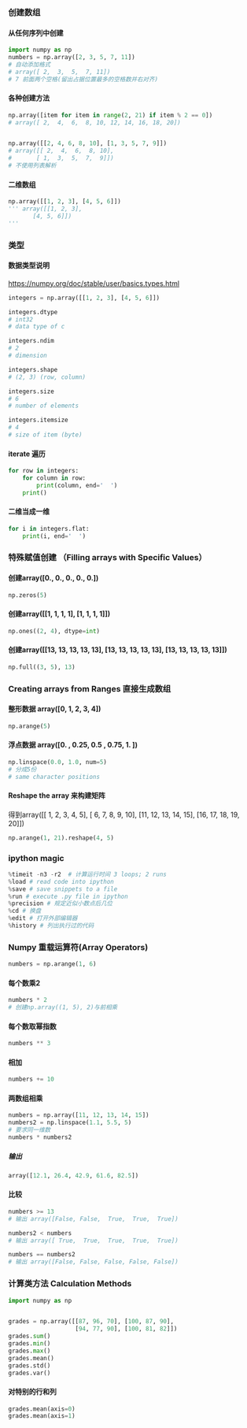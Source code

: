 ### 创建数组
#### 从任何序列中创建
```py
import numpy as np
numbers = np.array([2, 3, 5, 7, 11])
# 自动添加格式
# array([ 2,  3,  5,  7, 11])
# 7 前面两个空格(留出占据位置最多的空格数并右对齐)
```
#### 各种创建方法
```py
np.array([item for item in range(2, 21) if item % 2 == 0])
# array([ 2,  4,  6,  8, 10, 12, 14, 16, 18, 20])


np.array([[2, 4, 6, 8, 10], [1, 3, 5, 7, 9]])
# array([[ 2,  4,  6,  8, 10],
#       [ 1,  3,  5,  7,  9]])
# 不使用列表解析
```
#### 二维数组
```py
np.array([[1, 2, 3], [4, 5, 6]])
''' array([[1, 2, 3],
       [4, 5, 6]])
'''
```

### 类型 
#### 数据类型说明

https://numpy.org/doc/stable/user/basics.types.html
```py
integers = np.array([[1, 2, 3], [4, 5, 6]])

integers.dtype
# int32
# data type of c

integers.ndim
# 2
# dimension

integers.shape
# (2, 3) (row, column)

integers.size
# 6 
# number of elements

integers.itemsize
# 4
# size of item (byte)
```

#### iterate 遍历
```py
for row in integers:
    for column in row:
        print(column, end='  ')
    print() 
```
#### 二维当成一维
```py
for i in integers.flat:
    print(i, end='  ')
```

### 特殊赋值创建 （Filling arrays with Specific Values）
#### 创建array([0., 0., 0., 0., 0.])
```py
np.zeros(5)
```
#### 创建array([[1, 1, 1, 1], [1, 1, 1, 1]])
```py
np.ones((2, 4), dtype=int)
```
#### 创建array([[13, 13, 13, 13, 13], [13, 13, 13, 13, 13], [13, 13, 13, 13, 13]])
```py
np.full((3, 5), 13)
```

### Creating arrays from Ranges 直接生成数组
#### 整形数据 array([0, 1, 2, 3, 4])
```py
np.arange(5)
```
#### 浮点数据 array([0.  , 0.25, 0.5 , 0.75, 1.  ])
```py
np.linspace(0.0, 1.0, num=5)
# 分成5份
# same character positions
```
#### Reshape the array 来构建矩阵

得到array([[ 1,  2,  3,  4,  5],
       [ 6,  7,  8,  9, 10],
       [11, 12, 13, 14, 15],
       [16, 17, 18, 19, 20]])
```py
np.arange(1, 21).reshape(4, 5)
```

### ipython magic
```py
%timeit -n3 -r2  # 计算运行时间 3 loops; 2 runs
%load # read code into ipython
%save # save snippets to a file
%run # execute .py file in ipython
%precision # 规定近似小数点后几位
%cd # 换盘
%edit # 打开外部编辑器
%history # 列出执行过的代码
```

### Numpy 重载运算符(Array Operators)
```py
numbers = np.arange(1, 6)
```
#### 每个数乘2
```py
numbers * 2
# 创建np.array((1, 5), 2)与前相乘
```
#### 每个数取幂指数
```py
numbers ** 3
```
#### 相加
```py
numbers += 10
```
#### 两数组相乘
```py
numbers = np.array([11, 12, 13, 14, 15])
numbers2 = np.linspace(1.1, 5.5, 5)
# 要求同一维数
numbers * numbers2
```
##### 输出
```py
array([12.1, 26.4, 42.9, 61.6, 82.5])
```
#### 比较
```py
numbers >= 13
# 输出 array([False, False,  True,  True,  True])

numbers2 < numbers
# 输出 array([ True,  True,  True,  True,  True])

numbers == numbers2
# 输出 array([False, False, False, False, False])
```
### 计算类方法 Calculation Methods
```py
import numpy as np


grades = np.array([[87, 96, 70], [100, 87, 90],
                   [94, 77, 90], [100, 81, 82]])
grades.sum()
grades.min()
grades.max()
grades.mean()
grades.std()
grades.var()
```
#### 对特别的行和列
```py
grades.mean(axis=0)
grades.mean(axis=1)
```

###
































